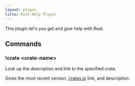 ```yaml
---
layout: plugin
title: Rust Help Plugin
---
```


This plugin let's you get and give help with Rust.

<h2>Commands</h2>

<h3>!crate &lt;crate-name&gt;</h3>

Look up the description and link to the specified crate.

Gives the most recent version, <a href="https://crates.io/">crates.io</a> link, and description.